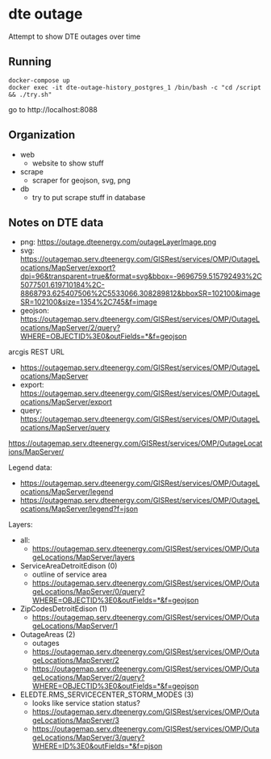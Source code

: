 # dte outage
Attempt to show DTE outages over time

## Running
```
docker-compose up
docker exec -it dte-outage-history_postgres_1 /bin/bash -c "cd /script && ./try.sh"
```
go to http://localhost:8088

## Organization

* web
  * website to show stuff
* scrape
  * scraper for geojson, svg, png
* db
  * try to put scrape stuff in database

## Notes on DTE data
* png: https://outage.dteenergy.com/outageLayerImage.png
* svg: https://outagemap.serv.dteenergy.com/GISRest/services/OMP/OutageLocations/MapServer/export?dpi=96&transparent=true&format=svg&bbox=-9696759.515792493%2C5077501.619710184%2C-8868793.625407506%2C5533066.308289812&bboxSR=102100&imageSR=102100&size=1354%2C745&f=image
* geojson: https://outagemap.serv.dteenergy.com/GISRest/services/OMP/OutageLocations/MapServer/2/query?WHERE=OBJECTID%3E0&outFields=*&f=geojson

arcgis REST URL
* https://outagemap.serv.dteenergy.com/GISRest/services/OMP/OutageLocations/MapServer
* export: https://outagemap.serv.dteenergy.com/GISRest/services/OMP/OutageLocations/MapServer/export
* query:  https://outagemap.serv.dteenergy.com/GISRest/services/OMP/OutageLocations/MapServer/query

https://outagemap.serv.dteenergy.com/GISRest/services/OMP/OutageLocations/MapServer/

Legend data:
* https://outagemap.serv.dteenergy.com/GISRest/services/OMP/OutageLocations/MapServer/legend
* https://outagemap.serv.dteenergy.com/GISRest/services/OMP/OutageLocations/MapServer/legend?f=json

Layers:
* all:
  * https://outagemap.serv.dteenergy.com/GISRest/services/OMP/OutageLocations/MapServer/layers
* ServiceAreaDetroitEdison (0)
  * outline of service area
  * https://outagemap.serv.dteenergy.com/GISRest/services/OMP/OutageLocations/MapServer/0/query?WHERE=OBJECTID%3E0&outFields=*&f=geojson
* ZipCodesDetroitEdison (1)
  * https://outagemap.serv.dteenergy.com/GISRest/services/OMP/OutageLocations/MapServer/1
* OutageAreas (2)
  * outages
  * https://outagemap.serv.dteenergy.com/GISRest/services/OMP/OutageLocations/MapServer/2
  * https://outagemap.serv.dteenergy.com/GISRest/services/OMP/OutageLocations/MapServer/2/query?WHERE=OBJECTID%3E0&outFields=*&f=geojson
* ELEDTE.RMS_SERVICECENTER_STORM_MODES (3)
  * looks like service station status?
  * https://outagemap.serv.dteenergy.com/GISRest/services/OMP/OutageLocations/MapServer/3
  * https://outagemap.serv.dteenergy.com/GISRest/services/OMP/OutageLocations/MapServer/3/query?WHERE=ID%3E0&outFields=*&f=pjson

